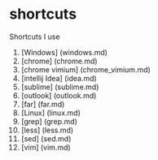 # shortcuts
Shortcuts I use

1. [Windows] (windows.md)  
 1. [chrome] (chrome.md)  
 1. [chrome vimium] (chrome_vimium.md)  
 1. [intellij Idea] (idea.md)  
 1. [sublime] (sublime.md)  
 1. [outlook] (outlook.md)  
 1. [far] (far.md)  
1. [Linux] (linux.md)  
 1. [grep] (grep.md)  
 1. [less] (less.md)  
 1. [sed] (sed.md)  
 1. [vim] (vim.md)  
